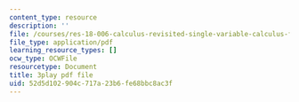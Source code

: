 ```yaml
---
content_type: resource
description: ''
file: /courses/res-18-006-calculus-revisited-single-variable-calculus-fall-2010/52d5d102904c717a23b6fe68bbc8ac3f_mKMzFKgBluM.pdf
file_type: application/pdf
learning_resource_types: []
ocw_type: OCWFile
resourcetype: Document
title: 3play pdf file
uid: 52d5d102-904c-717a-23b6-fe68bbc8ac3f
---
```

